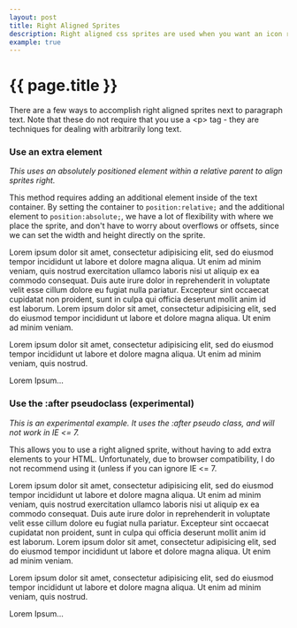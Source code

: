 ```yaml
---
layout: post
title: Right Aligned Sprites
description: Right aligned css sprites are used when you want an icon right aligned next to long blocks of text. 
example: true
---
```


{{ page.title }}
================

<div>
<p>There are a few ways to accomplish right aligned sprites next to paragraph text.  Note that these do not require that you use a &lt;p&gt; tag - they are techniques for dealing with arbitrarily long text.</p>

<h3>Use an extra element</h3>

<em>This uses an absolutely positioned element within a relative parent to align sprites right.</em>

<p>This method requires adding an additional element inside of the text container.  By setting the container to <code>position:relative;</code> and the additional element to <code>position:absolute;</code>, we have a lot of flexibility with where we place the sprite, and don't have to worry about overflows or offsets, since we can set the width and height directly on the sprite.</p>

<div>
<style type='text/css' data-linked='extra-element-demo'>
p.right-container { padding-right:20px; position:relative; }

.right { position:absolute; top:0; right:0; display:block; width:16px; height:16px; background:url(../../styles/articles/sprite-vertical.png) transparent no-repeat; }
.right.accept { background-position: 0 0; }
.right.add { background-position: 0 -21px; }
.right.application_cascade { background-position: 0 -42px; }
.right.application_delete { background-position: 0 -63px; }
.right.application_double { background-position: 0 -84px; }
.right.anchor { background-position: 0 -105px; }
.right.application_add { background-position: 0 -126px; }
.right.application_edit { background-position: 0 -147px; }
</style>
</div>

<section id='extra-element-demo' class='demo viewsource'>
<p class='right-container'><span class='right add'></span>Lorem ipsum dolor sit amet, consectetur adipisicing elit, sed do eiusmod tempor incididunt ut labore et dolore magna aliqua. Ut enim ad minim veniam, quis nostrud exercitation ullamco laboris nisi ut aliquip ex ea commodo consequat. Duis aute irure dolor in reprehenderit in voluptate velit esse cillum dolore eu fugiat nulla pariatur. Excepteur sint occaecat cupidatat non proident, sunt in culpa qui officia deserunt mollit anim id est laborum. Lorem ipsum dolor sit amet, consectetur adipisicing elit, sed do eiusmod tempor incididunt ut labore et dolore magna aliqua. Ut enim ad minim veniam.</p>

<p class='right-container'><span class='right accept'></span>Lorem ipsum dolor sit amet, consectetur adipisicing elit, sed do eiusmod tempor incididunt ut labore et dolore magna aliqua. Ut enim ad minim veniam, quis nostrud.</p>

<p class='right-container'><span class='right anchor'></span>Lorem Ipsum...</p>
</section>

<h3>Use the :after pseudoclass (experimental)</h3>

<em>This is an experimental example.  It uses the :after pseudo class, and will not work in IE &lt;= 7.</em>

<p>This allows you to use a right aligned sprite, without having to add extra elements to your HTML.  Unfortunately, due to browser compatibility, I do not recommend using it (unless if you can ignore IE &lt;= 7.</p>

<div>
<style type='text/css' data-linked="after-demo">
.right-using-after { position:relative; padding-right:20px;}
.right-using-after:after { 
	background:url(sprite-vertical.png) transparent no-repeat;
	height: 16px; 
	width:16px; 
	position:absolute; 
	top:0; 
	right:0; 
	display:block; 
	content: '';
}

.right-using-after.accept:after { background-position: 0 0; }
.right-using-after.add:after { background-position: 0 -21px; }
.right-using-after.application_cascade:after { background-position: 0 -42px; }
.right-using-after.application_delete:after { background-position: 0 -63px; }
.right-using-after.application_double:after { background-position: 0 -84px; }
.right-using-after.anchor:after { background-position: 0 -105px; }
.right-using-after.application_add:after { background-position: 0 -126px; }
.right-using-after.application_edit:after { background-position: 0 -147px; }    
</style>
</div>

<section id='after-demo' class='demo viewsource'>
<p class="right-using-after add">Lorem ipsum dolor sit amet, consectetur adipisicing elit, sed do eiusmod tempor incididunt ut labore et dolore magna aliqua. Ut enim ad minim veniam, quis nostrud exercitation ullamco laboris nisi ut aliquip ex ea commodo consequat. Duis aute irure dolor in reprehenderit in voluptate velit esse cillum dolore eu fugiat nulla pariatur. Excepteur sint occaecat cupidatat non proident, sunt in culpa qui officia deserunt mollit anim id est laborum. Lorem ipsum dolor sit amet, consectetur adipisicing elit, sed do eiusmod tempor incididunt ut labore et dolore magna aliqua. Ut enim ad minim veniam.</p>

<p class="right-using-after accept">Lorem ipsum dolor sit amet, consectetur adipisicing elit, sed do eiusmod tempor incididunt ut labore et dolore magna aliqua. Ut enim ad minim veniam, quis nostrud.</p>

<p class="right-using-after anchor">Lorem Ipsum...</p>
</section>
</div>